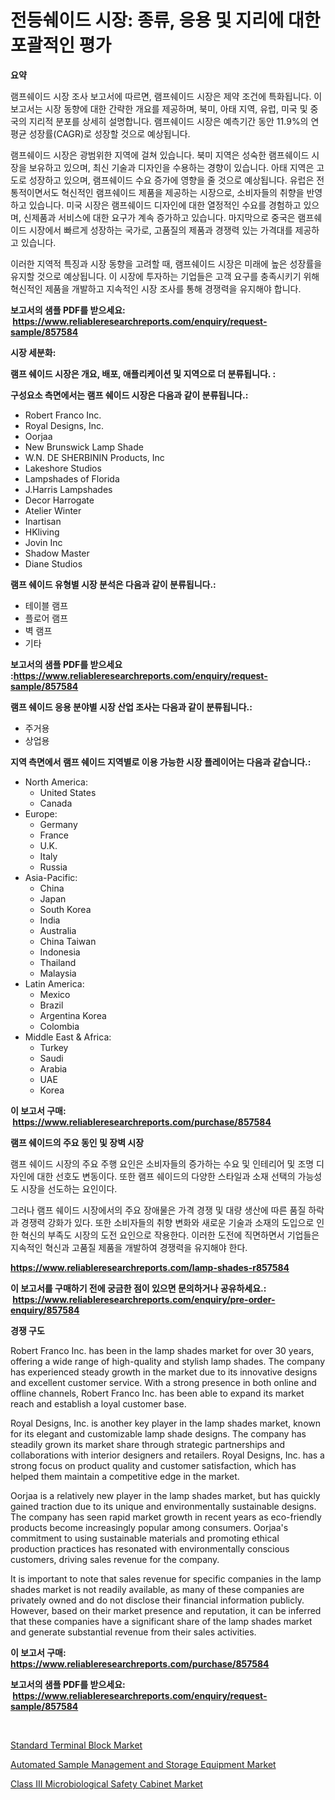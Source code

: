<p><h1>전등쉐이드 시장: 종류, 응용 및 지리에 대한 포괄적인 평가</h1></p><p><strong>요약</strong></p>
<p><p>램프쉐이드 시장 조사 보고서에 따르면, 램프쉐이드 시장은 제약 조건에 특화됩니다. 이 보고서는 시장 동향에 대한 간략한 개요를 제공하며, 북미, 아태 지역, 유럽, 미국 및 중국의 지리적 분포를 상세히 설명합니다. 램프쉐이드 시장은 예측기간 동안 11.9%의 연평균 성장률(CAGR)로 성장할 것으로 예상됩니다.</p><p>램프쉐이드 시장은 광범위한 지역에 걸쳐 있습니다. 북미 지역은 성숙한 램프쉐이드 시장을 보유하고 있으며, 최신 기술과 디자인을 수용하는 경향이 있습니다. 아태 지역은 고도로 성장하고 있으며, 램프쉐이드 수요 증가에 영향을 줄 것으로 예상됩니다. 유럽은 전통적이면서도 혁신적인 램프쉐이드 제품을 제공하는 시장으로, 소비자들의 취향을 반영하고 있습니다. 미국 시장은 램프쉐이드 디자인에 대한 열정적인 수요를 경험하고 있으며, 신제품과 서비스에 대한 요구가 계속 증가하고 있습니다. 마지막으로 중국은 램프쉐이드 시장에서 빠르게 성장하는 국가로, 고품질의 제품과 경쟁력 있는 가격대를 제공하고 있습니다.</p><p>이러한 지역적 특징과 시장 동향을 고려할 때, 램프쉐이드 시장은 미래에 높은 성장률을 유지할 것으로 예상됩니다. 이 시장에 투자하는 기업들은 고객 요구를 충족시키기 위해 혁신적인 제품을 개발하고 지속적인 시장 조사를 통해 경쟁력을 유지해야 합니다.</p></p>
<p><strong>보고서의 샘플 PDF를 받으세요: &nbsp;<a href="https://www.reliableresearchreports.com/enquiry/request-sample/857584">https://www.reliableresearchreports.com/enquiry/request-sample/857584</a></strong></p>
<p><strong>시장 세분화:</strong></p>
<p><strong> 램프 쉐이드 시장은 개요, 배포, 애플리케이션 및 지역으로 더 분류됩니다. :</strong></p>
<p><strong>구성요소 측면에서는 램프 쉐이드 시장은 다음과 같이 분류됩니다.:</strong></p>
<p><ul><li>Robert Franco Inc.</li><li>Royal Designs, Inc.</li><li>Oorjaa</li><li>New Brunswick Lamp Shade</li><li>W.N. DE SHERBININ Products, Inc</li><li>Lakeshore Studios</li><li>Lampshades of Florida</li><li>J.Harris Lampshades</li><li>Decor Harrogate</li><li>Atelier Winter</li><li>Inartisan</li><li>HKliving</li><li>Jovin Inc</li><li>Shadow Master</li><li>Diane Studios</li></ul></p>
<p><strong> 램프 쉐이드 유형별 시장 분석은 다음과 같이 분류됩니다.:</strong></p>
<p><ul><li>테이블 램프</li><li>플로어 램프</li><li>벽 램프</li><li>기타</li></ul></p>
<p><strong>보고서의 샘플 PDF를 받으세요 :<a href="https://www.reliableresearchreports.com/enquiry/request-sample/857584">https://www.reliableresearchreports.com/enquiry/request-sample/857584</a></strong></p>
<p><strong> 램프 쉐이드 응용 분야별 시장 산업 조사는 다음과 같이 분류됩니다.:</strong></p>
<p><ul><li>주거용</li><li>상업용</li></ul></p>
<p><strong>지역 측면에서 램프 쉐이드 지역별로 이용 가능한 시장 플레이어는 다음과 같습니다.:</strong></p>
<p><ul>
    <li>
        North America:
        <ul>
            <li>United States</li>
            <li>Canada</li>
        </ul>
    </li>
    <li>
        Europe:
        <ul>
            <li>Germany</li>
            <li>France</li>
            <li>U.K.</li>
            <li>Italy</li>
            <li>Russia</li>
        </ul>
    </li>
    <li>
        Asia-Pacific:
        <ul>
            <li>China</li>
            <li>Japan</li>
            <li>South Korea</li>
            <li>India</li>
            <li>Australia</li>
            <li>China Taiwan</li>
            <li>Indonesia</li>
            <li>Thailand</li>
            <li>Malaysia</li>
        </ul>
    </li>
    <li>
        Latin America:
        <ul>
            <li>Mexico</li>
            <li>Brazil</li>
            <li>Argentina Korea</li>
            <li>Colombia</li>
        </ul>
    </li>
    <li>
        Middle East & Africa:
        <ul>
            <li>Turkey</li>
            <li>Saudi</li>
            <li>Arabia</li>
            <li>UAE</li>
            <li>Korea</li>
        </ul>
    </li>
    </ul></p>
<p><strong>이 보고서 구매: &nbsp;<a href="https://www.reliableresearchreports.com/purchase/857584">https://www.reliableresearchreports.com/purchase/857584</a></strong></p>
<p><strong>램프 쉐이드의 주요 동인 및 장벽 시장</strong></p>
<p><p>램프 쉐이드 시장의 주요 주행 요인은 소비자들의 증가하는 수요 및 인테리어 및 조명 디자인에 대한 선호도 변동이다. 또한 램프 쉐이드의 다양한 스타일과 소재 선택의 가능성도 시장을 선도하는 요인이다.</p><p>그러나 램프 쉐이드 시장에서의 주요 장애물은 가격 경쟁 및 대량 생산에 따른 품질 하락과 경쟁력 강화가 있다. 또한 소비자들의 취향 변화와 새로운 기술과 소재의 도입으로 인한 혁신의 부족도 시장의 도전 요인으로 작용한다. 이러한 도전에 직면하면서 기업들은 지속적인 혁신과 고품질 제품을 개발하여 경쟁력을 유지해야 한다.</p></p>
<p><strong><a href="https://www.reliableresearchreports.com/lamp-shades-r857584">https://www.reliableresearchreports.com/lamp-shades-r857584</a></strong></p>
<p><strong>이 보고서를 구매하기 전에 궁금한 점이 있으면 문의하거나 공유하세요.: &nbsp;<a href="https://www.reliableresearchreports.com/enquiry/pre-order-enquiry/857584">https://www.reliableresearchreports.com/enquiry/pre-order-enquiry/857584</a></strong></p>
<p><strong>경쟁 구도</strong></p>
<p><p>Robert Franco Inc. has been in the lamp shades market for over 30 years, offering a wide range of high-quality and stylish lamp shades. The company has experienced steady growth in the market due to its innovative designs and excellent customer service. With a strong presence in both online and offline channels, Robert Franco Inc. has been able to expand its market reach and establish a loyal customer base.</p><p>Royal Designs, Inc. is another key player in the lamp shades market, known for its elegant and customizable lamp shade designs. The company has steadily grown its market share through strategic partnerships and collaborations with interior designers and retailers. Royal Designs, Inc. has a strong focus on product quality and customer satisfaction, which has helped them maintain a competitive edge in the market.</p><p>Oorjaa is a relatively new player in the lamp shades market, but has quickly gained traction due to its unique and environmentally sustainable designs. The company has seen rapid market growth in recent years as eco-friendly products become increasingly popular among consumers. Oorjaa's commitment to using sustainable materials and promoting ethical production practices has resonated with environmentally conscious customers, driving sales revenue for the company.</p><p>It is important to note that sales revenue for specific companies in the lamp shades market is not readily available, as many of these companies are privately owned and do not disclose their financial information publicly. However, based on their market presence and reputation, it can be inferred that these companies have a significant share of the lamp shades market and generate substantial revenue from their sales activities.</p></p>
<p><strong>이 보고서 구매: &nbsp; <a href="https://www.reliableresearchreports.com/purchase/857584">https://www.reliableresearchreports.com/purchase/857584</a></strong></p>
<p><strong>보고서의 샘플 PDF를 받으세요: &nbsp;<a href="https://www.reliableresearchreports.com/enquiry/request-sample/857584">https://www.reliableresearchreports.com/enquiry/request-sample/857584</a></strong><strong></strong></p>
<p>&nbsp;</p>
<p><p><a href="https://frill-swim-3cd.notion.site/Standard-Terminal-Block-Market-Size-Reveals-the-Best-Marketing-Channels-In-Global-Industry-a3bb88fffe634b12adbe51e9f3997aa5">Standard Terminal Block Market</a></p><p><a href="https://github.com/singletonthaxterkelliehr2df/Market-Research-Report-List-2/blob/main/automated-sample-management-and-storage-equipment-market.md">Automated Sample Management and Storage Equipment Market</a></p><p><a href="https://github.com/kufem1/Market-Research-Report-List-2/blob/main/class-iii-microbiological-safety-cabinet-market.md">Class III Microbiological Safety Cabinet Market</a></p></p>
